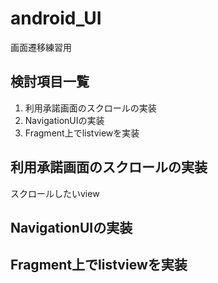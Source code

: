 # android_UI
画面遷移練習用

## 検討項目一覧
1. 利用承諾画面のスクロールの実装
2. NavigationUIの実装
3. Fragment上でlistviewを実装

## 利用承諾画面のスクロールの実装
  スクロールしたいview
  
## NavigationUIの実装

## Fragment上でlistviewを実装
